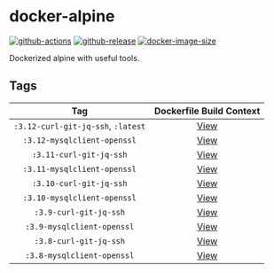 # docker-alpine

[![github-actions](https://github.com/theohbrothers/docker-alpine/workflows/ci-master-pr/badge.svg)](https://github.com/theohbrothers/docker-alpine/actions)
[![github-release](https://img.shields.io/github/v/release/theohbrothers/docker-alpine?style=flat-square)](https://github.com/theohbrothers/docker-alpine/releases/)
[![docker-image-size](https://img.shields.io/docker/image-size/theohbrothers/docker-alpine/latest)](https://hub.docker.com/r/theohbrothers/docker-alpine)

Dockerized alpine with useful tools.

## Tags

| Tag | Dockerfile Build Context |
|:-------:|:---------:|
| `:3.12-curl-git-jq-ssh`, `:latest` | [View](variants/3.12-curl-git-jq-ssh ) |
| `:3.12-mysqlclient-openssl` | [View](variants/3.12-mysqlclient-openssl ) |
| `:3.11-curl-git-jq-ssh` | [View](variants/3.11-curl-git-jq-ssh ) |
| `:3.11-mysqlclient-openssl` | [View](variants/3.11-mysqlclient-openssl ) |
| `:3.10-curl-git-jq-ssh` | [View](variants/3.10-curl-git-jq-ssh ) |
| `:3.10-mysqlclient-openssl` | [View](variants/3.10-mysqlclient-openssl ) |
| `:3.9-curl-git-jq-ssh` | [View](variants/3.9-curl-git-jq-ssh ) |
| `:3.9-mysqlclient-openssl` | [View](variants/3.9-mysqlclient-openssl ) |
| `:3.8-curl-git-jq-ssh` | [View](variants/3.8-curl-git-jq-ssh ) |
| `:3.8-mysqlclient-openssl` | [View](variants/3.8-mysqlclient-openssl ) |
